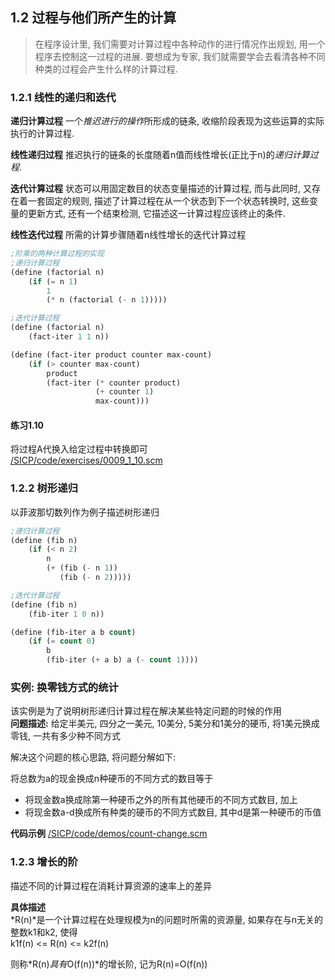 ## 1.2 过程与他们所产生的计算
> 在程序设计里, 我们需要对计算过程中各种动作的进行情况作出规划, 用一个程序去控制这一过程的进展. 要想成为专家, 我们就需要学会去看清各种不同种类的过程会产生什么样的计算过程.  

### 1.2.1 线性的递归和迭代  
**递归计算过程** 一个*推迟进行的操作*所形成的链条, 收缩阶段表现为这些运算的实际执行的计算过程.  

**线性递归过程** 推迟执行的链条的长度随着n值而线性增长(正比于n)的*递归计算过程*.  

**迭代计算过程** 状态可以用固定数目的状态变量描述的计算过程, 而与此同时, 又存在着一套固定的规则, 描述了计算过程在从一个状态到下一个状态转换时, 这些变量的更新方式, 还有一个结束检测, 它描述这一计算过程应该终止的条件.  

**线性迭代过程** 所需的计算步骤随着n线性增长的迭代计算过程  

```lisp
;阶乘的两种计算过程的实现
;递归计算过程
(define (factorial n)
	(if (= n 1)
		1
		(* n (factorial (- n 1)))))

;迭代计算过程
(define (factorial n)
	(fact-iter 1 1 n))

(define (fact-iter product counter max-count)
	(if (> counter max-count)
		product
		(fact-iter (* counter product)
				   (+ counter 1)
				   max-count)))
```

#### 练习1.10  
将过程A代换入给定过程中转换即可  
[/SICP/code/exercises/0009_1_10.scm](#)

### 1.2.2 树形递归  
以菲波那切数列作为例子描述树形递归

```lisp
;递归计算过程
(define (fib n)
	(if (< n 2)
		n
		(+ (fib (- n 1))
		   (fib (- n 2)))))

;迭代计算过程
(define (fib n)
	(fib-iter 1 0 n))

(define (fib-iter a b count)
	(if (= count 0)
		b
		(fib-iter (+ a b) a (- count 1))))
```

### 实例: 换零钱方式的统计  
该实例是为了说明树形递归计算过程在解决某些特定问题的时候的作用  
**问题描述:** 给定半美元, 四分之一美元, 10美分, 5美分和1美分的硬币, 将1美元换成零钱, 一共有多少种不同方式  

解决这个问题的核心思路, 将问题分解如下:  

将总数为a的现金换成n种硬币的不同方式的数目等于  
* 将现金数a换成除第一种硬币之外的所有其他硬币的不同方式数目, 加上
* 将现金数a-d换成所有种类的硬币的不同方式数目, 其中d是第一种硬币的币值  

**代码示例** [/SICP/code/demos/count-change.scm](#)  

### 1.2.3 增长的阶  
描述不同的计算过程在消耗计算资源的速率上的差异  

**具体描述**  
*R(n)*是一个计算过程在处理规模为n的问题时所需的资源量, 如果存在与n无关的整数k1和k2, 使得  
	k1f(n) <= R(n) <= k2f(n)  

则称*R(n)*具有*O(f(n))*的增长阶, 记为R(n)=O(f(n))


















